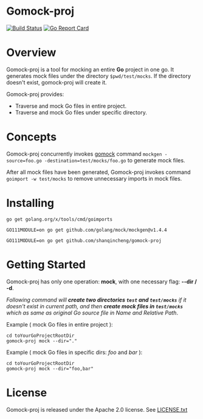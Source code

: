 # Gomock-proj 
[![Build Status](https://travis-ci.org/ShanQincheng/gomock-proj.svg?branch=master)](https://travis-ci.org/ShanQincheng/gomock-proj)
[![Go Report Card](https://goreportcard.com/badge/github.com/shanqincheng/gomock-proj)](https://goreportcard.com/report/github.com/shanqincheng/gomock-proj)

# Overview
Gomock-proj is a tool for mocking an entire **Go** project in one go.
It generates mock files under the directory `$pwd/test/mocks`. If 
the directory doesn't exist, gomock-proj will create it.

Gomock-proj provides:
* Traverse and mock Go files in entire project.
* Traverse and mock Go files under specific directory.

# Concepts
Gomock-proj concurrently invokes 
[gomock](https://github.com/golang/mock) command
`mockgen -source=foo.go -destination=test/mocks/foo.go` to 
generate mock files.

After all mock files have been generated, Gomock-proj invokes command
`goimport -w test/mocks` to remove unnecessary imports in mock files.

# Installing
```
go get golang.org/x/tools/cmd/goimports

GO111MODULE=on go get github.com/golang/mock/mockgen@v1.4.4

GO111MODULE=on go get github.com/shanqincheng/gomock-proj
```

# Getting Started
Gomock-proj has only one operation: **mock**, with one
necessary flag: **--dir / -d**.

*Following command will **create two directories `test` and 
`test/mocks`** if it doesn't exist in current path, and then 
**create mock files in `test/mocks`** which as same as original Go source 
file in Name and Relative Path*.

Example ( mock Go files in entire project ):
```
cd toYourGoProjectRootDir
gomock-proj mock --dir="."
```

Example ( mock Go files in specific dirs: *foo* and *bar* ):
```
cd toYourGoProjectRootDir
gomock-proj mock --dir="foo,bar"
```

# License

Gomock-proj is released under the Apache 2.0 license. See [LICENSE.txt](https://github.com/spf13/cobra/blob/master/LICENSE.txt)